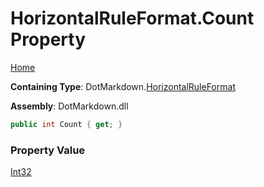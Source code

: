 # HorizontalRuleFormat\.Count Property

[Home](../../../README.md)

**Containing Type**: DotMarkdown\.[HorizontalRuleFormat](../README.md)

**Assembly**: DotMarkdown\.dll

```csharp
public int Count { get; }
```

### Property Value

[Int32](https://docs.microsoft.com/en-us/dotnet/api/system.int32)

